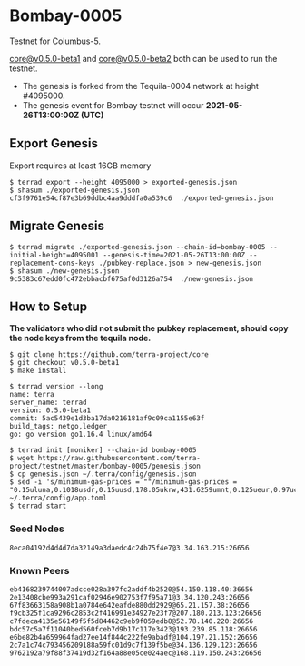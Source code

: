 # Bombay-0005

Testnet for Columbus-5.

[core@v0.5.0-beta1](https://github.com/terra-project/core/releases/v0.5.0-beta1) and [core@v0.5.0-beta2](https://github.com/terra-project/core/releases/v0.5.0-beta2) both can be used to run the testnet.

- The genesis is forked from the Tequila-0004 network at height #4095000.
- The genesis event for Bombay testnet will occur **2021-05-26T13:00:00Z (UTC)**

## Export Genesis
Export requires at least 16GB memory
```shell
$ terrad export --height 4095000 > exported-genesis.json
$ shasum ./exported-genesis.json
cf3f9761e54cf87e3b69ddbc4aa9dddfa0a539c6  ./exported-genesis.json
```

## Migrate Genesis
```shell
$ terrad migrate ./exported-genesis.json --chain-id=bombay-0005 --initial-height=4095001 --genesis-time=2021-05-26T13:00:00Z --replacement-cons-keys ./pubkey-replace.json > new-genesis.json
$ shasum ./new-genesis.json
9c5383c67edd0fc472ebbacbf675af0d3126a754  ./new-genesis.json
```

## How to Setup
**The validators who did not submit the pubkey replacement, should copy the node keys from the tequila node.**

```shell
$ git clone https://github.com/terra-project/core
$ git checkout v0.5.0-beta1
$ make install

$ terrad version --long
name: terra
server_name: terrad
version: 0.5.0-beta1
commit: 5ac5439e1d3ba17da0216181af9c09ca1155e63f
build_tags: netgo,ledger
go: go version go1.16.4 linux/amd64

$ terrad init [moniker] --chain-id bombay-0005
$ wget https://raw.githubusercontent.com/terra-project/testnet/master/bombay-0005/genesis.json
$ cp genesis.json ~/.terra/config/genesis.json
$ sed -i 's/minimum-gas-prices = ""/minimum-gas-prices = "0.15uluna,0.1018usdr,0.15uusd,178.05ukrw,431.6259umnt,0.125ueur,0.97ucny,16.0ujpy,0.11ugbp,11.0uinr,0.19ucad,0.13uchf,0.19uaud,0.2usgd,4.62uthb,1.25usek,1.164uhkd"/g' ~/.terra/config/app.toml
$ terrad start
```

### Seed Nodes
```
8eca04192d4d4d7da32149a3daedc4c24b75f4e7@3.34.163.215:26656
```

### Known Peers
```
eb4168239744007adcce028a397fc2addf4b2520@54.150.118.40:36656
2e13408cbe993a291caf02946e902753f7f95a71@3.34.120.243:26656
67f83663158a908b1a0784e642eafde880dd2929@65.21.157.38:26656
f9cb325f1ca9296c2853c2f416991e34927e23f7@207.180.213.123:26656
c7fdeca4135e56149f5f5d84462c9eb9f059edb8@52.78.140.220:26656
bdc57c5a7f11040bed560fceb7d9b17c117e3423@193.239.85.118:26656
e6be82b4a659964fad27ee14f844c222fe9abadf@104.197.21.152:26656 
2c7a1c74c793456209188a59fc01d9c7f139f5be@34.136.129.123:26656
9762192a79f88f37419d32f164a88e05ce024aec@168.119.150.243:26656
```
